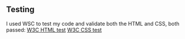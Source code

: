 ## Testing
I used WSC to test my code and validate both the HTML and CSS, both passed:
[W3C HTML test](https://ibb.co/GH23cL8)
[W3C CSS test](https://ibb.co/kBTkVzC)
